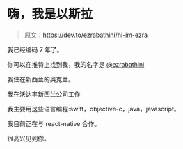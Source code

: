 # 嗨，我是以斯拉

> 原文：<https://dev.to/ezrabathini/hi-im-ezra>

我已经编码 7 年了。

你可以在推特上找到我，我的名字是 [@ezrabathini](https://twitter.com/ezrabathini)

我住在新西兰的奥克兰。

我在沃达丰新西兰公司工作

我主要用这些语言编程:swift，objective-c，java，javascript。

我目前正在与 react-native 合作。

很高兴见到你。